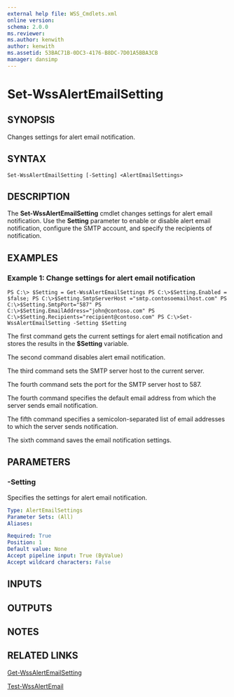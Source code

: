 ```yaml
---
external help file: WSS_Cmdlets.xml
online version: 
schema: 2.0.0
ms.reviewer:
ms.author: kenwith
author: kenwith
ms.assetid: 53BAC71B-0DC3-4176-B8DC-7D01A5BBA3CB
manager: dansimp
---
```


# Set-WssAlertEmailSetting

## SYNOPSIS
Changes settings for alert email notification.

## SYNTAX

```
Set-WssAlertEmailSetting [-Setting] <AlertEmailSettings>
```

## DESCRIPTION
The **Set-WssAlertEmailSetting** cmdlet changes settings for alert email notification.
Use the **Setting** parameter to enable or disable alert email notification, configure the SMTP account, and specify the recipients of notification.

## EXAMPLES

### Example 1: Change settings for alert email notification
```
PS C:\> $Setting = Get-WssAlertEmailSettings PS C:\>$Setting.Enabled = $false; PS C:\>$Setting.SmtpServerHost ="smtp.contosoemailhost.com" PS C:\>$Setting.SmtpPort="587" PS C:\>$Setting.EmailAddress="john@contoso.com" PS C:\>$Setting.Recipients="recipient@contoso.com" PS C:\>Set-WssAlertEmailSetting -Setting $Setting
```

The first command gets the current settings for alert email notification and stores the results in the **$Setting** variable.

The second command disables alert email notification.

The third command sets the SMTP server host to the current server.

The fourth command sets the port for the SMTP server host to 587.

The fourth command specifies the default email address from which the server sends email notification.

The fifth command specifies a semicolon-separated list of email addresses to which the server sends notification.

The sixth command saves the email notification settings.

## PARAMETERS

### -Setting
Specifies the settings for alert email notification.

```yaml
Type: AlertEmailSettings
Parameter Sets: (All)
Aliases: 

Required: True
Position: 1
Default value: None
Accept pipeline input: True (ByValue)
Accept wildcard characters: False
```

## INPUTS

## OUTPUTS

## NOTES

## RELATED LINKS

[Get-WssAlertEmailSetting](./Get-WssAlertEmailSetting.md)

[Test-WssAlertEmail](./Test-WssAlertEmail.md)
